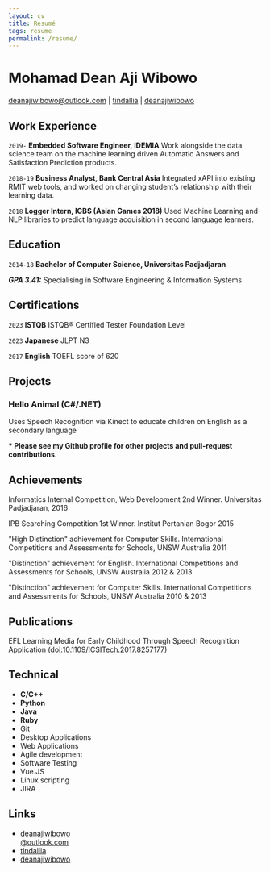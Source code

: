 ```yaml
---
layout: cv
title: Resumé
tags: resume
permalink: /resume/
---
```

# Mohamad Dean Aji Wibowo

<div id="webaddress">
<a href="mailto:deanajiwibowo@outlook.com">deanajiwibowo@outlook.com</a>
|
<i class="fa fa-github"></i> <a href="https://github.com/tindallia">tindallia</a>
|
<i class="fa fa-linkedin"></i> <a href="https://www.linkedin.com/in/deanajiwibowo/">deanajiwibowo</a>
</div>


## Work Experience

`2019-`
__Embedded Software Engineer, IDEMIA__ Work alongside the data science team on the machine learning driven Automatic Answers and Satisfaction Prediction products.

`2018-19`
__Business Analyst, Bank Central Asia__ Integrated xAPI into existing RMIT web tools, and worked on changing student’s relationship with their learning data.

`2018`
__Logger Intern, IGBS (Asian Games 2018)__ Used Machine Learning and NLP libraries to predict language acquisition in second language learners.

## Education

`2014-18`
__Bachelor of Computer Science, Universitas Padjadjaran__

***GPA 3.41:***  Specialising in Software Engineering & Information Systems

## Certifications

`2023` __ISTQB__ ISTQB® Certified Tester Foundation Level

`2023` __Japanese__ JLPT N3

`2017` __English__  TOEFL score of 620

## Projects

### Hello Animal (C#/.NET)

Uses Speech Recognition via Kinect to educate children on English as a secondary language   

__* Please see my Github profile for other projects and pull-request contributions.__

## Achievements

Informatics Internal Competition, Web Development 2nd Winner. Universitas Padjadjaran, 2016

IPB Searching Competition 1st Winner. Institut Pertanian Bogor 2015

"High Distinction" achievement for Computer Skills. International Competitions and Assessments for Schools, UNSW Australia 2011

"Distinction" achievement for English. International Competitions and Assessments for Schools, UNSW Australia 2012 & 2013

"Distinction" achievement for Computer Skills. International Competitions and Assessments for Schools, UNSW Australia 2010 & 2013

## Publications

EFL Learning Media for Early Childhood Through Speech Recognition Application
([doi:10.1109/ICSITech.2017.8257177](http://dx.doi.org/10.1109/ICSITech.2017.8257177))

## Technical

* **C/C++**
* **Python**
* **Java**
* **Ruby**
* Git
* Desktop Applications
* Web Applications
* Agile development
* Software Testing
* Vue.JS
* Linux scripting
* JIRA

## Links

* <i class="fa fa-envelope"></i> <a href="mailto:deanajiwibowo@outlook.com">deanajiwibowo<br>@outlook.com</a><br />
* <i class="fa fa-github"></i> <a href="https://github.com/tindallia">tindallia</a><br />
*  <i class="fa fa-linkedin"></i> <a href="https://linkedin.com/in/deanajiwibowo">deanajiwibowo</a><br />

<!-- ### Footer

0C213334 35302421 34252400 : W526 - 5166 -->

